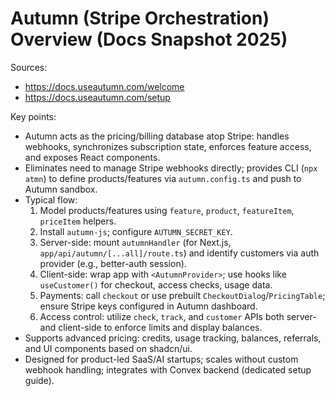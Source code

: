 # Autumn (Stripe Orchestration) Overview (Docs Snapshot 2025)

Sources:
- https://docs.useautumn.com/welcome
- https://docs.useautumn.com/setup

Key points:
- Autumn acts as the pricing/billing database atop Stripe: handles webhooks, synchronizes subscription state, enforces feature access, and exposes React components.
- Eliminates need to manage Stripe webhooks directly; provides CLI (`npx atmn`) to define products/features via `autumn.config.ts` and push to Autumn sandbox.
- Typical flow:
  1. Model products/features using `feature`, `product`, `featureItem`, `priceItem` helpers.
  2. Install `autumn-js`; configure `AUTUMN_SECRET_KEY`.
  3. Server-side: mount `autumnHandler` (for Next.js, `app/api/autumn/[...all]/route.ts`) and identify customers via auth provider (e.g., better-auth session).
  4. Client-side: wrap app with `<AutumnProvider>`; use hooks like `useCustomer()` for checkout, access checks, usage data.
  5. Payments: call `checkout` or use prebuilt `CheckoutDialog`/`PricingTable`; ensure Stripe keys configured in Autumn dashboard.
  6. Access control: utilize `check`, `track`, and `customer` APIs both server- and client-side to enforce limits and display balances.
- Supports advanced pricing: credits, usage tracking, balances, referrals, and UI components based on shadcn/ui.
- Designed for product-led SaaS/AI startups; scales without custom webhook handling; integrates with Convex backend (dedicated setup guide).
